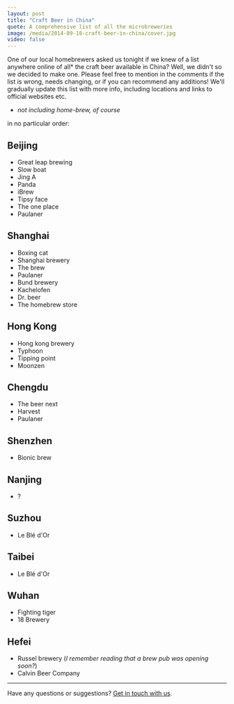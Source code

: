 ```yaml
---
layout: post
title: "Craft Beer in China"
quote: A comprehensive list of all the microbreweries
image: /media/2014-09-18-craft-beer-in-china/cover.jpg
video: false
---
```


One of our local homebrewers asked us tonight if we knew of a list anywhere online of all* the craft beer available in China? Well, we didn't so we decided to make one. Please feel free to mention in the comments if the list is wrong, needs changing, or if you can recommend any additions! We'll gradually update this list with more info, including locations and links to official websites etc.

* _not including home-brew, of course_

in no particular order:

## Beijing

- Great leap brewing
- Slow boat
- Jing A
- Panda
- iBrew
- Tipsy face
- The one place
- Paulaner

## Shanghai

- Boxing cat
- Shanghai brewery
- The brew
- Paulaner
- Bund brewery
- Kachelofen
- Dr. beer
- The homebrew store

## Hong Kong

- Hong kong brewery
- Typhoon
- Tipping point
- Moonzen

## Chengdu

- The beer next
- Harvest
- Paulaner

## Shenzhen

- Bionic brew

## Nanjing

- ?

## Suzhou

- Le Blé d'Or

## Taibei

- Le Blé d'Or

## Wuhan

- Fighting tiger
- 18 Brewery

## Hefei

- Russel brewery (_I remember reading that a brew pub was opening soon?_)
- Calvin Beer Company

-----
Have any questions or suggestions? [Get in touch with us](mailto:hello@kunmingbeer.org).